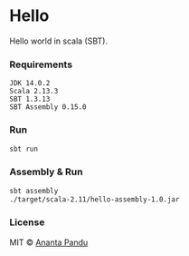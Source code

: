 Hello
=========

Hello world in scala (SBT).

### Requirements
```
JDK 14.0.2
Scala 2.13.3
SBT 1.3.13
SBT Assembly 0.15.0
```

### Run

```sh
sbt run
```

### Assembly & Run

```sh
sbt assembly
./target/scala-2.11/hello-assembly-1.0.jar
```

### License

MIT © [Ananta Pandu](anpandumail@gmail.com)